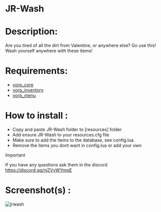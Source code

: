 # JR-Wash

# Description:
Are you tired of all the dirt from Valentine, or anywhere else? Go use this!
Wash yourself anywhere with these items!

# Requirements:
- [vorp_core](https://github.com/VORPCORE/vorp-core-lua)
- [vorp_inventory](https://github.com/XakraD/vorp_inventory-lua)
- [vorp_menu](https://github.com/VORPCORE/vorp_menu)

# How to install :
- Copy and paste JR-Wash folder to [resources] folder
- Add ensure JR-Wash to your resources.cfg file
- Make sure to add the items to the database, see config.lua
- Remove the items you dont want in config.lua or add your own

> [!IMPORTANT]
> If you have any questions ask them in the discord https://discord.gg/njZVvWYmpE

# Screenshot(s) :
![jrwash](https://github.com/JustRoys/JR-Wash/assets/59421443/3c196e28-fb4c-4d0c-a1e5-facd0142444d)
